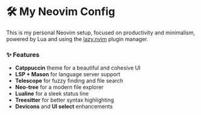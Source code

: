# 🛠️ My Neovim Config

This is my personal Neovim setup, focused on productivity and minimalism, powered by Lua and using the [lazy.nvim](https://github.com/folke/lazy.nvim) plugin manager.

### ✨ Features

- **Catppuccin** theme for a beautiful and cohesive UI
- **LSP + Mason** for language server support
- **Telescope** for fuzzy finding and file search
- **Neo-tree** for a modern file explorer
- **Lualine** for a sleek status line
- **Treesitter** for better syntax highlighting
- **Devicons** and **UI select** enhancements
